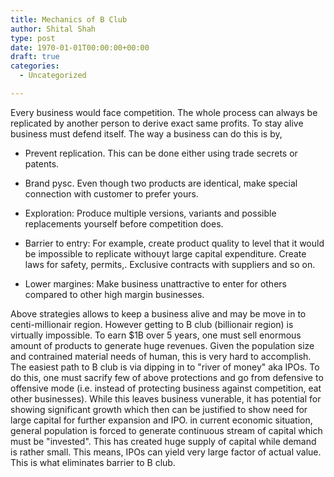 ```yaml
---
title: Mechanics of B Club
author: Shital Shah
type: post
date: 1970-01-01T00:00:00+00:00
draft: true
categories:
  - Uncategorized

---
```

Every business would face competition. The whole process can always be replicated by another person to derive exact same profits. To stay alive business must defend itself. The way a business can do this is by,

- Prevent replication. This can be done either using trade secrets or patents.
  
- Brand pysc. Even though two products are identical, make special connection with customer to prefer yours.
  
- Exploration: Produce multiple versions, variants and possible replacements yourself before competition does.
  
- Barrier to entry: For example, create product quality to level that it would be impossible to replicate withouyt large capital expenditure. Create laws for safety, permits,. Exclusive contracts with suppliers and so on.
  
- Lower margines: Make business unattractive to enter for others compared to other high margin businesses.

Above strategies allows to keep a business alive and may be move in to centi-millionair region. However getting to B club (billionair region) is virtually impossible. To earn $1B over 5 years, one must sell enormous amount of products to generate huge revenues. Given the population size and contrained material needs of human, this is very hard to accomplish. The easiest path to B club is via dipping in to "river of money" aka IPOs. To do this, one must sacrify few of above protections and go from defensive to offensive mode (i.e. instead of protecting business against competition, eat other businesses). While this leaves business vunerable, it has potential for showing significant growth which then can be justified to show need for large capital for further expansion and IPO. in current economic situation, general population is forced to generate continuous stream of capital which must be "invested". This has created huge supply of capital while demand is rather small. This means, IPOs can yield very large factor of actual value. This is what eliminates barrier to B club.